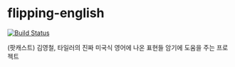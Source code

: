# flipping-english

[![Build Status](https://travis-ci.org/emoket/toy_real_english.svg?branch=master)](https://travis-ci.org/emoket/flipping-english)

(팟캐스트) 김영철, 타일러의 진짜 미국식 영어에 나온 표현들 암기에 도움을 주는 프로젝트
